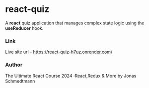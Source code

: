 # react-quiz
A **react** quiz application that manages complex state logic using the **useReducer** hook.

### Link
Live site url - https://react-quiz-h7uz.onrender.com/
### Author
The Ultimate React Course 2024 :React,Redux & More by Jonas Schmedtmann
